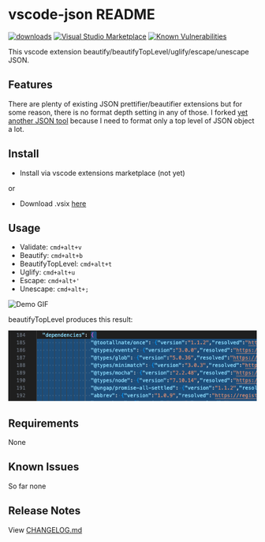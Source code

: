 # vscode-json README

[![downloads](https://img.shields.io/vscode-marketplace/d/radixvinni.vscode-json.svg)](https://marketplace.visualstudio.com/items?itemName=radixvinni.vscode-json)
[![Visual Studio Marketplace](https://img.shields.io/vscode-marketplace/r/radixvinni.vscode-json.svg)](https://marketplace.visualstudio.com/items?itemName=radixvinni.vscode-json)
[![Known Vulnerabilities](https://snyk.io/test/github/radixvinni/vscode-json/badge.svg?targetFile=package.json)](https://snyk.io/test/github/radixvinni/vscode-json?targetFile=package.json)

This vscode extension beautify/beautifyTopLevel/uglify/escape/unescape JSON.

## Features

There are plenty of existing JSON prettifier/beautifier extensions but for some reason, there is no format depth setting in any of those. I forked [yet another JSON tool](https://github.com/andyyaldoo/vscode-json) because I need to format only a top level of JSON object a lot.

## Install

- Install via vscode extensions marketplace (not yet)

or

- Download .vsix [here](https://github.com/radixvinni/vscode-json/releases)

## Usage

- Validate: `cmd+alt+v`
- Beautify: `cmd+alt+b`
- BeautifyTopLevel: `cmd+alt+t`
- Uglify: `cmd+alt+u`
- Escape: `cmd+alt+'`
- Unescape: `cmd+alt+;`

![Demo GIF](https://raw.githubusercontent.com/radixvinni/vscode-json/master/images/vscode-json.gif)

beautifyTopLevel produces this result:

![Demo PNG](https://github.com/radixvinni/vscode-json/blob/master/images/beautifyTopLevel.png)


## Requirements

None

## Known Issues

So far none

## Release Notes

View [CHANGELOG.md](CHANGELOG.md)

